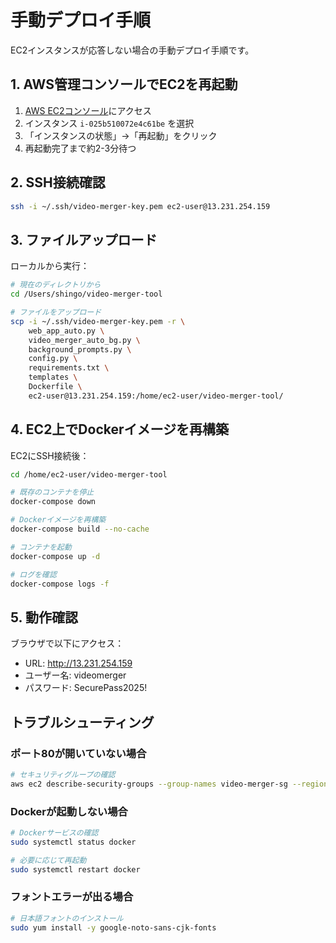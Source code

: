 # 手動デプロイ手順

EC2インスタンスが応答しない場合の手動デプロイ手順です。

## 1. AWS管理コンソールでEC2を再起動

1. [AWS EC2コンソール](https://ap-northeast-1.console.aws.amazon.com/ec2/home?region=ap-northeast-1#Instances:)にアクセス
2. インスタンス `i-025b510072e4c61be` を選択
3. 「インスタンスの状態」→「再起動」をクリック
4. 再起動完了まで約2-3分待つ

## 2. SSH接続確認

```bash
ssh -i ~/.ssh/video-merger-key.pem ec2-user@13.231.254.159
```

## 3. ファイルアップロード

ローカルから実行：
```bash
# 現在のディレクトリから
cd /Users/shingo/video-merger-tool

# ファイルをアップロード
scp -i ~/.ssh/video-merger-key.pem -r \
    web_app_auto.py \
    video_merger_auto_bg.py \
    background_prompts.py \
    config.py \
    requirements.txt \
    templates \
    Dockerfile \
    ec2-user@13.231.254.159:/home/ec2-user/video-merger-tool/
```

## 4. EC2上でDockerイメージを再構築

EC2にSSH接続後：
```bash
cd /home/ec2-user/video-merger-tool

# 既存のコンテナを停止
docker-compose down

# Dockerイメージを再構築
docker-compose build --no-cache

# コンテナを起動
docker-compose up -d

# ログを確認
docker-compose logs -f
```

## 5. 動作確認

ブラウザで以下にアクセス：
- URL: http://13.231.254.159
- ユーザー名: videomerger
- パスワード: SecurePass2025!

## トラブルシューティング

### ポート80が開いていない場合
```bash
# セキュリティグループの確認
aws ec2 describe-security-groups --group-names video-merger-sg --region ap-northeast-1
```

### Dockerが起動しない場合
```bash
# Dockerサービスの確認
sudo systemctl status docker

# 必要に応じて再起動
sudo systemctl restart docker
```

### フォントエラーが出る場合
```bash
# 日本語フォントのインストール
sudo yum install -y google-noto-sans-cjk-fonts
```